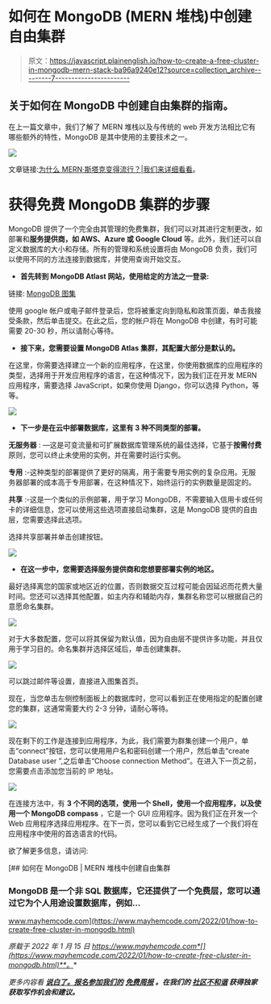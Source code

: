 # 如何在 MongoDB (MERN 堆栈)中创建自由集群

> 原文：<https://javascript.plainenglish.io/how-to-create-a-free-cluster-in-mongodb-mern-stack-ba96a9240e12?source=collection_archive---------7----------------------->

## 关于如何在 MongoDB 中创建自由集群的指南。

在上一篇文章中，我们了解了 MERN 堆栈以及与传统的 web 开发方法相比它有哪些额外的特性，MongoDB 是其中使用的主要技术之一。

![](img/cf11a8dd6fc7c68692cb652e2acb56c6.png)

文章链接:[为什么 MERN·斯塔克变得流行？|我们来详细看看](https://www.mayhemcode.com/2022/01/why-mern-stack-is-becoming-popular-lets.html)。

# 获得免费 MongoDB 集群的步骤

MongoDB 提供了一个完全由其管理的免费集群，我们可以对其进行定制更改，如部署和**服务提供商，如 AWS、Azure 或 Google Cloud** 等。此外，我们还可以自定义数据库的大小和存储。所有的管理和系统设置将由 MongoDB 负责，我们可以使用不同的方法连接到数据库，并使用查询开始交互。

*   **首先转到 MongoDB Atlast 网站，使用给定的方法之一登录:**

链接: [MongoDB 图集](https://draft.blogger.com/blog/post/edit/3504568035593819778/2768631615493736821#)

使用 google 帐户或电子邮件登录后，您将被重定向到隐私和政策页面，单击我接受条款，然后单击提交。在此之后，您的帐户将在 MongoDB 中创建，有时可能需要 20-30 秒，所以请耐心等待。

*   **接下来，您需要设置 MongoDB Atlas 集群，其配置大部分是默认的。**

在这里，你需要选择建立一个新的应用程序，在这里，你使用数据库的应用程序的类型，选择用于开发应用程序的语言，在这种情况下，因为我们正在开发 MERN 应用程序，需要选择 JavaScript，如果你使用 Django，你可以选择 Python，等等。

![](img/02d4d83b89661fb266d637db5fbe9516.png)

*   **下一步是在云中部署数据库，这里有 3 种不同类型的部署。**

**无服务器** : —这是可变流量和可扩展数据库管理系统的最佳选择，它基于**按需付费**原则，您可以终止未使用的实例，并在需要时运行实例。

**专用** :-这种类型的部署提供了更好的隔离，用于需要专用实例的复杂应用。无服务器部署的成本高于专用部署，在这种情况下，始终运行的实例数量是固定的。

**共享** :-这是一个类似的示例部署，用于学习 MongoDB，不需要输入信用卡或任何卡的详细信息，您可以使用这些选项直接启动集群，这是 MongoDB 提供的自由层，您需要选择此选项。

选择共享部署并单击创建按钮。

![](img/d37ca461df204e9d5fa9ec3a73cec92a.png)

*   **在这一步中，您需要选择服务提供商和您想要部署实例的地区。**

最好选择离您的国家或地区近的位置，否则数据交互过程可能会因延迟而花费大量时间。您还可以选择其他配置，如主内存和辅助内存，集群名称您可以根据自己的意愿命名集群。

![](img/9038a39619e07d33118db606c6ceac38.png)

对于大多数配置，您可以将其保留为默认值，因为自由层不提供许多功能，并且仅用于学习目的。命名集群并选择区域后，单击创建集群。

![](img/514cde259658fb787f57391c55a6e59a.png)

可以跳过邮件等设置，直接进入图集首页。

现在，当您单击左侧控制面板上的数据库时，您可以看到正在使用指定的配置创建您的集群，这通常需要大约 2-3 分钟，请耐心等待。

![](img/69acf4e4c75b4c4c284b3b22d13a7cb2.png)

现在剩下的工作是连接到应用程序，为此，我们需要为群集创建一个用户，单击“connect”按钮，您可以使用用户名和密码创建一个用户，然后单击“create Database user ”,之后单击“Choose connection Method”。在进入下一页之前，您需要点击添加您当前的 IP 地址。

![](img/efbda3748e95a216bf9a941ebed6eec8.png)

在连接方法中，有 **3 个不同的选项，使用一个 Shell，使用一个应用程序，以及使用一个 MongoDB compass** ，它是一个 GUI 应用程序。因为我们正在开发一个 Web 应用程序选择应用程序。在下一页，您可以看到它已经生成了一个我们将在应用程序中使用的首选语言的代码。

欲了解更多信息，请访问:

[](https://www.mayhemcode.com/2022/01/how-to-create-free-cluster-in-mongodb.html) [## 如何在 MongoDB | MERN 堆栈中创建自由集群

### MongoDB 是一个非 SQL 数据库，它还提供了一个免费层，您可以通过它为个人用途设置数据库，例如…

www.mayhemcode.com](https://www.mayhemcode.com/2022/01/how-to-create-free-cluster-in-mongodb.html) 

*原载于 2022 年 1 月 15 日 https://www.mayhemcode.com*[](https://www.mayhemcode.com/2022/01/how-to-create-free-cluster-in-mongodb.html)**。**

**更多内容看* [***说白了。报名参加我们的***](http://plainenglish.io/) **[***免费周报***](http://newsletter.plainenglish.io/) *。在我们的* [***社区不和谐***](https://discord.gg/GtDtUAvyhW) *获得独家获取写作机会和建议。****